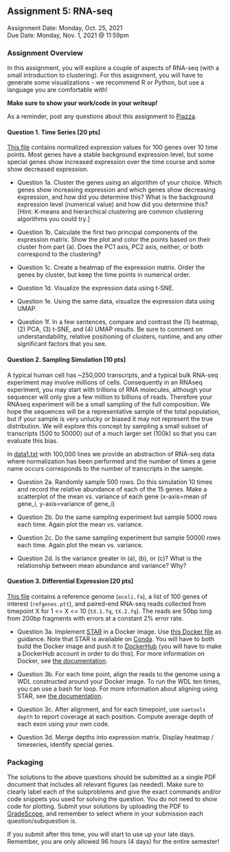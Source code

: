 ## Assignment 5: RNA-seq
Assignment Date: Monday, Oct. 25, 2021 <br>
Due Date: Monday, Nov. 1, 2021 @ 11:59pm <br>

### Assignment Overview

In this assignment, you will explore a couple of aspects of RNA-seq (with a small introduction to clustering). For this assignment, you will have to generate some visualizations - we recommend R or Python, but use a language you are comfortable with! 

**Make sure to show your work/code in your writeup!**

As a reminder, post any questions about this assignment to [Piazza](https://piazza.com/class/ksxxhnaqr2v6gz).

#### Question 1. Time Series [20 pts]

[This file](http://schatz-lab.org/teaching/exercises/rnaseq/rnaseq.1.expression/expression.txt) contains normalized expression
values for 100 genes over 10 time points. Most genes have a stable background expression level, but some special genes show increased
expression over the time course and some show decreased expression.

- Question 1a. Cluster the genes using an algorithm of your choice. Which genes show increasing expression and which genes show decreasing expression, and how did you determine this? What is the background expression level (numerical value) and how did you determine this?
[Hint: K-means and hierarchical clustering are common clustering algorithms you could try.]

- Question 1b. Calculate the first two principal components of the expression matrix. Show the plot and color the points based on their cluster from part (a). Does the PC1 axis, PC2 axis, neither, or both correspond to the clustering?

- Question 1c. Create a heatmap of the expression matrix. Order the genes by cluster, but keep the time points in numerical order.

- Question 1d. Visualize the expression data using t-SNE.

- Question 1e. Using the same data, visualize the expression data using UMAP.

- Question 1f. In a few sentences, compare and contrast the (1) heatmap, (2) PCA, (3) t-SNE, and (4) UMAP results. Be sure to comment on understandability, relative positioning of clusters, runtime, and any other significant factors that you see.

#### Question 2. Sampling Simulation [10 pts]

A typical human cell has ~250,000 transcripts, and a typical bulk RNA-seq experiment may involve millions of cells. Consequently in an RNAseq experiment, you may start with trillions of RNA molecules, although your sequencer will only give a few million to billions of reads. Therefore your RNAseq experiment will be a small sampling of the full composition. We hope the sequences will be a representative sample of the total population, but if your sample is very unlucky or biased it may not represent the true distribution. We will explore this concept by sampling a small subset of transcripts (500 to 50000) out of a much larger set (100k) so that you can evaluate this bias.

In [data1.txt](data1.txt) with 100,000 lines we provide an abstraction of RNA-seq data where normalization has been performed and the number of times a gene name occurs corresponds to the number of transcripts in the sample.

- Question 2a. Randomly sample 500 rows. Do this simulation 10 times and record the relative abundance of each of the 15 genes. Make a scatterplot of the mean vs. variance of each gene (x-axis=mean of gene_i, y-axis=variance of gene_i)

- Question 2b. Do the same sampling experiment but sample 5000 rows each time. Again plot the mean vs. variance.

- Question 2c. Do the same sampling experiment but sample 50000 rows each time. Again plot the mean vs. variance.

- Question 2d. Is the variance greater in (a), (b), or (c)? What is the relationship between mean abundance and variance? Why?

#### Question 3. Differential Expression [20 pts]

[This file](https://schatz-lab.org/teaching/exercises/rnaseq/rnaseq.2.pileup/rnaseq.2.pileup.tgz) contains a reference genome (`ecoli.fa`), a list of 100 genes of interest (`refgenes.ptt`), and paired-end RNA-seq reads collected from timepoint X for 1 <= X <= 10 (`tX.1.fq`, `tX.2.fq`). The reads are 50bp long from 200bp fragments with errors at a constant 2% error rate.

- Question 3a. Implement [STAR](https://github.com/alexdobin/STAR) in a Docker image. Use [this Docker file](https://raw.githubusercontent.com/slzarate/bwa-mem2-docker/master/Dockerfile) as guidance. Note that STAR is available on [Conda](https://anaconda.org/bioconda/star). You will have to both build the Docker image and push it to [DockerHub](https://hub.docker.com/) (you will have to make a DockerHub account in order to do this). For more information on Docker, see [the documentation](https://docs.docker.com/engine/reference/commandline/cli/).

- Question 3b. For each time point, align the reads to the genome using a WDL constructed around your Docker image. To run the WDL ten times, you can use a bash for loop. For more information about aligning using STAR, see [the documentation](https://raw.githubusercontent.com/alexdobin/STAR/master/doc/STARmanual.pdf).

- Question 3c. After alignment, and for each timepoint, use `samtools depth` to report coverage at each position. Compute average depth of each exon using your own code.

- Question 3d. Merge depths into expression matrix. Display heatmap / timeseries, identify special genes.

### Packaging

The solutions to the above questions should be submitted as a single PDF document that includes all relevant figures (as needed). Make sure to clearly label each of the subproblems and give the exact commands and/or code snippets you used for solving the question. You do not need to show code for plotting. Submit your solutions by uploading the PDF to [GradeScope](https://www.gradescope.com/courses/301857), and remember to select where in your submission each question/subquestion is.

If you submit after this time, you will start to use up your late days. Remember, you are only allowed 96 hours (4 days) for the entire semester!
